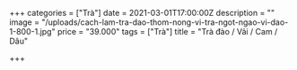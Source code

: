 +++
categories = ["Trà"]
date = 2021-03-01T17:00:00Z
description = ""
image = "/uploads/cach-lam-tra-dao-thom-nong-vi-tra-ngot-ngao-vi-dao-1-800-1.jpg"
price = "39.000"
tags = ["Trà"]
title = "Trà đào / Vải / Cam / Dâu"

+++
